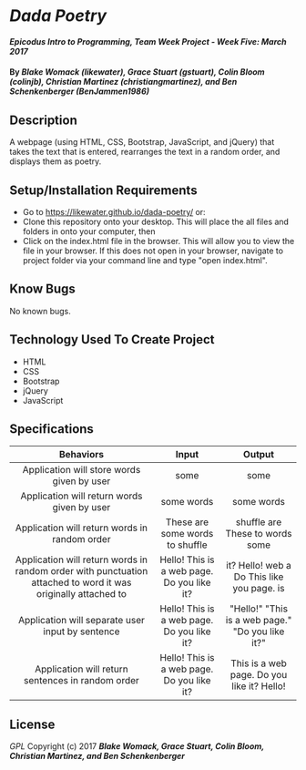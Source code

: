 # _Dada Poetry_

#### _Epicodus Intro to Programming, Team Week Project - Week Five: March 2017_

#### By _**Blake Womack (likewater), Grace Stuart (gstuart), Colin Bloom (colinjb), Christian Martinez (christiangmartinez), and Ben Schenkenberger (BenJammen1986)**_

## Description
A webpage (using HTML, CSS, Bootstrap, JavaScript, and jQuery) that takes the text that is entered, rearranges the text in a random order, and displays them as poetry.

## Setup/Installation Requirements
* Go to https://likewater.github.io/dada-poetry/ or:
* Clone this repository onto your desktop. This will place the all files and folders in onto your computer, then
* Click on the index.html file in the browser. This will allow you to view the file in your browser. If this does not open in your browser, navigate to project folder via your command line and type "open index.html".

## Know Bugs
No known bugs.

## Technology Used To Create Project
* HTML
* CSS
* Bootstrap
* jQuery
* JavaScript

## Specifications
|Behaviors|Input|Output|
|:-----------:|:-------:|:--------:|
| Application will store words given by user | some | some |
| Application will return words given by user | some words | some words |
| Application will return words in random order | These are some words to shuffle | shuffle are These to words some |
| Application will return words in random order with punctuation attached to word it was originally attached to | Hello! This is a web page. Do you like it? | it? Hello! web a Do This like you page. is |
| Application will separate user input by sentence | Hello! This is a web page. Do you like it? | "Hello!" "This is a web page."  "Do you like it?" |
| Application will return sentences in random order | Hello! This is a web page. Do you like it? | This is a web page. Do you like it? Hello! |

## License
*GPL*
Copyright (c) 2017 **_Blake Womack, Grace Stuart, Colin Bloom, Christian Martinez, and Ben Schenkenberger_**
